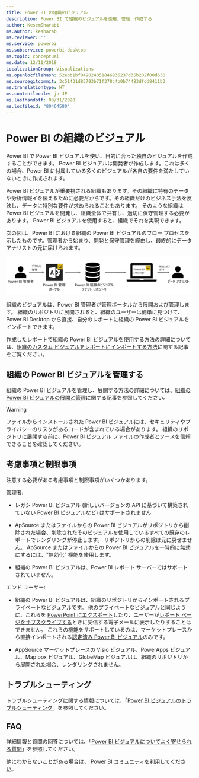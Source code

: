 ```yaml
---
title: Power BI の組織のビジュアル
description: Power BI で組織のビジュアルを使用、管理、作成する
author: KesemSharabi
ms.author: kesharab
ms.reviewer: ''
ms.service: powerbi
ms.subservice: powerbi-desktop
ms.topic: conceptual
ms.date: 12/11/2018
LocalizationGroup: Visualizations
ms.openlocfilehash: 52ebb1bf049024051846936237d35b202f00d630
ms.sourcegitcommit: 3c51431d85793b71f378c4b0b74483dfdd8411b3
ms.translationtype: HT
ms.contentlocale: ja-JP
ms.lasthandoff: 03/31/2020
ms.locfileid: "80464580"
---
```

# <a name="organizational-visuals-in-power-bi"></a>Power BI の組織のビジュアル

Power BI で Power BI ビジュアルを使い、目的に合った独自のビジュアルを作成することができます。 Power BI ビジュアルは開発者が作成します。これは多くの場合、Power BI に付属している多くのビジュアルが各自の要件を満たしていないときに作成されます。

Power BI ビジュアルが重要視される組織もあります。その組織に特有のデータや分析情報イを伝えるために必要だからです。その組織だけのビジネス手法を反映し、データに特別な要件が求められることもあります。 そのような組織は Power BI ビジュアルを開発し、組織全体で共有し、適切に保守管理する必要があります。 Power BI ビジュアルを使用すると、組織でそれを実現できます。

次の図は、Power BI における組織の Power BI ビジュアルのフロー プロセスを示したものです。管理者から始まり、開発と保守管理を経由し、最終的にデータ アナリストの元に届けられます。

![カスタム ビジュアルの図](media/power-bi-custom-visuals-organizational/custom-visual-org-01.jpg)

組織のビジュアルは、Power BI 管理者が管理ポータルから展開および管理します。 組織のリポジトリに展開されると、組織のユーザーは簡単に見つけて、Power BI Desktop から直接、自分のレポートに組織の Power BI ビジュアルをインポートできます。

作成したレポートで組織の Power BI ビジュアルを使用する方法の詳細については、[組織のカスタム ビジュアルをレポートにインポートする方法](power-bi-custom-visuals.md)に関する記事をご覧ください。

## <a name="administer-organizational-power-bi-visuals"></a>組織の Power BI ビジュアルを管理する

組織の Power BI ビジュアルを管理し、展開する方法の詳細については、[組織の Power BI ビジュアルの展開と管理](https://go.microsoft.com/fwlink/?linkid=866790)に関する記事を参照してください。

> [!WARNING]
> ファイルからインストールされた Power BI ビジュアルには、セキュリティやプライバシーのリスクがあるコードが含まれている場合があります。 組織のリポジトリに展開する前に、Power BI ビジュアル ファイルの作成者とソースを信頼できることを確認してください。

## <a name="considerations-and-limitations"></a>考慮事項と制限事項

注意する必要がある考慮事項と制限事項がいくつかあります。

管理者:

* レガシ Power BI ビジュアル (新しいバージョンの API に基づいて構築されていない Power BI ビジュアルなど) はサポートされません

* ApSource またはファイルからの Power BI ビジュアルがリポジトリから削除された場合、削除されたそのビジュアルを使用しているすべての既存のレポートでレンダリングが停止します。 リポジトリからの削除は元に戻せません。 ApSource またはファイルからの Power BI ビジュアルを一時的に無効にするには、"無効化" 機能を使用します。

* 組織の Power BI ビジュアルは、Power BI レポート サーバーではサポートされていません。

エンド ユーザー:

* 組織の Power BI ビジュアルは、組織のリポジトリからインポートされるプライベートなビジュアルです。 他のプライベートなビジュアルと同じように、これらを [PowerPoint にエクスポート](https://docs.microsoft.com/power-bi/consumer/end-user-powerpoint)したり、ユーザーが[レポート ページをサブスクライブする](https://docs.microsoft.com/power-bi/consumer/end-user-subscribe)ときに受信する電子メールに表示したりすることはできません。 これらの機能をサポートしているのは、マーケットプレースから直接インポートされる[認定済み Power BI ビジュアル](power-bi-custom-visuals-certified.md)のみです。

* AppSource マーケットプレースの Visio ビジュアル、PowerApps ビジュアル、Map box ビジュアル、GlobeMap ビジュアルは、組織のリポジトリから展開された場合、レンダリングされません。

## <a name="troubleshoot"></a>トラブルシューティング

トラブルシューティングに関する情報については、「[Power BI ビジュアルのトラブルシューティング](power-bi-custom-visuals-troubleshoot.md)」を参照してください。

## <a name="faq"></a>FAQ

詳細情報と質問の回答については、「[Power BI ビジュアルについてよく寄せられる質問](power-bi-custom-visuals-faq.md#organizational-power-bi-visuals)」を参照してください。

他にわからないことがある場合は、 [Power BI コミュニティを利用してください](https://community.powerbi.com/)。
